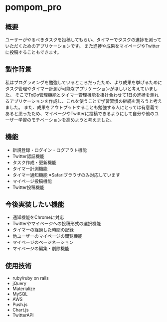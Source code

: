 # pompom_pro

## 概要
ユーザーがやるべきタスクを投稿してもらい、タイマーでタスクの進捗を測っていただくためのアプリケーションです。
また進捗や成果をマイページやTwitterに投稿することもできます。

## 製作背景
私はプログラミングを勉強しているところだったため、より成果を挙げるためにタスク管理やタイマー計測が可能なアプリケーションがほしいと考えていました。
そこでToDo管理機能とタイマー管理機能を掛け合わせて1日の進捗を測れるアプリケーションを作成し、これを使うことで学習習慣の継続を測ろうと考えました。
また、成果をアウトプットすることも勉強する人にとっては有意義であると思ったため、マイページやTwitterに投稿できるようにして自分や他のユーザー学習のモチベーションを高めようと考えました。

## 機能
* 新規登録・ログイン・ログアウト機能
* Twitter認証機能
* タスク作成・更新機能
* タイマー計測機能
* タイマー通知機能 ※Safariブラウザのみ対応しています
* マイページ投稿機能
* Twitter投稿機能

## 今後実装したい機能
* 通知機能をChromeに対応
* Twitterやマイページへの投稿形式の選択機能
* タイマーの経過した時間の記録
* 他ユーザーのマイページの閲覧機能
* マイページのページネーション
* マイページの編集・削除機能


## 使用技術
* ruby/ruby on rails
* jQuery
* Materialize
* MySQL
* AWS
* Push.js
* Chart.js
* TwitterAPI